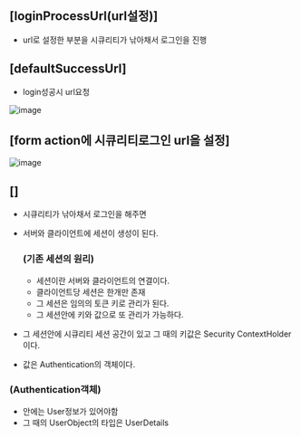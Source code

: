 ## [loginProcessUrl(url설정)] ##

- url로 설정한 부분을 시큐리티가 낚아채서 로그인을 진행

## [defaultSuccessUrl] ##

- login성공시 url요청

![image](https://user-images.githubusercontent.com/108928206/196827570-df1988e7-0ae9-48d5-819b-cd9cc4b68c59.png)

## [form action에 시큐리티로그인 url을 설정] ##

![image](https://user-images.githubusercontent.com/108928206/196827612-81a59871-771f-4aac-81c2-4756b8f0ecde.png)

## [] ##

- 시큐리티가 낚아채서 로그인을 해주면
- 서버와 클라이언트에 세션이 생성이 된다.

  ### (기존 세션의 원리)
  
    - 세션이란 서버와 클라이언트의 연결이다.
    - 클라이언트당 세션은 한개만 존재
    - 그 세션은 임의의 토큰 키로 관리가 된다.
    - 그 세션안에 키와 값으로 또 관리가 가능하다.

- 그 세션안에 시큐리티 세션 공간이 있고 그 때의 키값은 Security ContextHolder이다.
- 값은 Authentication의 객체이다.

### (Authentication객체)

- 안에는 User정보가 있어야함
- 그 때의 UserObject의 타입은 UserDetails
